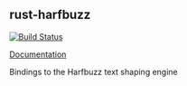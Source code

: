 ## rust-harfbuzz

[![Build Status](https://travis-ci.org/servo/rust-harfbuzz.svg)](https://travis-ci.org/servo/rust-harfbuzz)

[Documentation](http://doc.servo.org/harfbuzz/)

Bindings to the Harfbuzz text shaping engine
